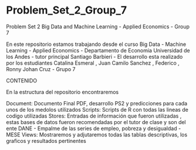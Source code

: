 # Problem_Set_2_Group_7
Problem Set 2 Big Data and Machine Learning - Applied Economics - Group 7

En este repositorio estamos trabajando desde el curso Big Data - Machine Learning - Applied Economics -  Departamento de Economia Universidad de los Andes - tutor principal Santiago Barbieri  - El desarrollo esta realizado por los estudiantes Catalina Esmeral , Juan Camilo Sanchez , Federico , Ronny Johan Cruz -  Grupo 7 

CONTENIDO

En la estructura del repositorio encontraremos

Document: Documento Final PDF, desarrollo PS2 y predicciones para cada unos de los medolos utilizados
Scripts: Scripts de R con todas las lineas de codigo utilizadas
Stores: Entradas de información que fueron utilizadas , estas bases de datos fueron recomendadas por el tutor de clase y son del ente DANE - Empalme de las series de empleo, pobreza y desigualdad - MESE
Views: Mostraremos y adjutaremos todas las tablas descriptivas, los graficos y resultados pertinentes
